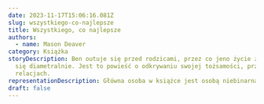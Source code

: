 ```yaml
---
date: 2023-11-17T15:06:16.081Z
slug: wszystkiego-co-najlepsze
title: Wszystkiego, co najlepsze
authors:
  - name: Mason Deaver
category: Książka
storyDescription: Ben outuje się przed rodzicami, przez co jeno życie zmienia
  się diametralnie. Jest to powieść o odkrywaniu swojej tożsamości, przyjaźni i
  relacjach.
representationDescription: Główna osoba w książce jest osobą niebinarną.
draft: false
---
```

